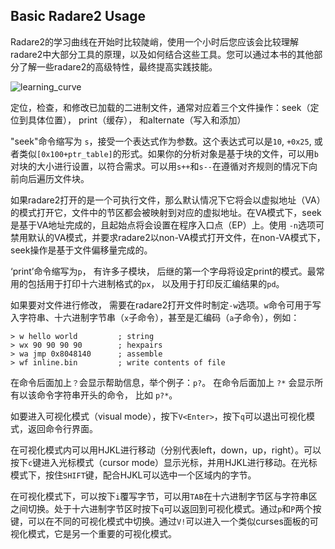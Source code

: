 ## Basic Radare2 Usage

Radare2的学习曲线在开始时比较陡峭，使用一个小时后您应该会比较理解radare2中大部分工具的原理，以及如何结合这些工具。您可以通过本书的其他部分了解一些radare2的高级特性，最终提高实践技能。

![learning_curve](learning_curve.png)

定位，检查，和修改已加载的二进制文件，通常对应着三个文件操作：seek（定位到具体位置）， print（缓存）， 和alternate（写入和添加）

"seek"命令缩写为 `s`，接受一个表达式作为参数。这个表达式可以是`10`, `+0x25`, 或者类似`[0x100+ptr_table]`的形式。如果你的分析对象是基于块的文件，可以用`b`对块的大小进行设置，以符合需求。可以用`s++`和`s--`在遵循对齐规则的情况下向前向后遍历文件块。

如果radare2打开的是一个可执行文件，那么默认情况下它将会以虚拟地址（VA）的模式打开它，文件中的节区都会被映射到对应的虚拟地址。在VA模式下，seek是基于VA地址完成的，且起始点将会设置在程序入口点（EP）上。使用 `-n`选项可禁用默认的VA模式，并要求radare2以non-VA模式打开文件，在non-VA模式下， seek操作是基于文件偏移量完成的。

‘print’命令缩写为`p`， 有许多子模块， 后继的第一个字母将设定print的模式。最常用的包括用于打印十六进制格式的`px`， 以及用于打印反汇编结果的`pd`。

如果要对文件进行修改， 需要在radare2打开文件时制定`-w`选项。`w`命令可用于写入字符串、十六进制字节串（`x`子命令），甚至是汇编码（`a`子命令），例如：

```
> w hello world         ; string
> wx 90 90 90 90        ; hexpairs
> wa jmp 0x8048140      ; assemble
> wf inline.bin         ; write contents of file
```

在命令后面加上`？`会显示帮助信息，举个例子：`p?`。
在命令后面加上 `?*` 会显示所有以该命令字符串开头的命令， 比如 `p?*`。

如要进入可视化模式（visual mode），按下`V<Enter>`，按下`q`可以退出可视化模式，返回命令行界面。

在可视化模式内可以用HJKL进行移动（分别代表left，down，up，right）。可以按下`c`键进入光标模式（cursor mode）显示光标，并用HJKL进行移动。在光标模式下，按住`SHIFT`键，配合HJKL可以选中一个区域内的字节。

在可视化模式下，可以按下`i`覆写字节，可以用`TAB`在十六进制字节区与字符串区之间切换。处于十六进制字节区时按下`q`可以返回到可视化模式。通过`p`和`P`两个按键，可以在不同的可视化模式中切换。通过`V!`可以进入一个类似curses面板的可视化模式，它是另一个重要的可视化模式。
